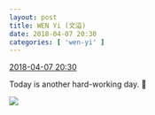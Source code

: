 ```yaml
---
layout: post
title: WEN Yi (文溢)
date: 2018-04-07 20:30
categories: [ 'wen-yi' ]
---
```


<div class="weibo-info">
  <a href="https://weibo.com/6507106244/Gb1lo8tWu">2018-04-07 20:30</a>
</div>

Today is another hard-working day. :muscle:

<!-- more -->

<a href="https://wx1.sinaimg.cn/mw690/0076n9Awgy1fq4d96kessj30qo1bf7f5.jpg">
  <img class="weibo-pic-preview" src="https://wx1.sinaimg.cn/orj360/0076n9Awgy1fq4d96kessj30qo1bf7f5.jpg" />
</a>
